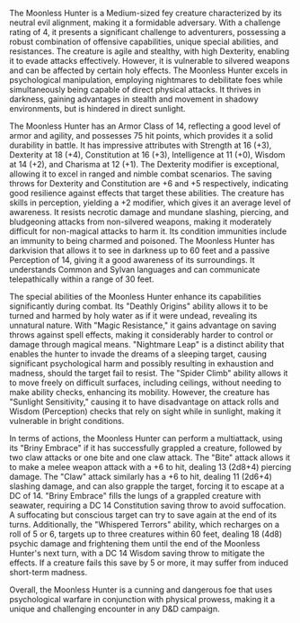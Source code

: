 The Moonless Hunter is a Medium-sized fey creature characterized by its neutral evil alignment, making it a formidable adversary. With a challenge rating of 4, it presents a significant challenge to adventurers, possessing a robust combination of offensive capabilities, unique special abilities, and resistances. The creature is agile and stealthy, with high Dexterity, enabling it to evade attacks effectively. However, it is vulnerable to silvered weapons and can be affected by certain holy effects. The Moonless Hunter excels in psychological manipulation, employing nightmares to debilitate foes while simultaneously being capable of direct physical attacks. It thrives in darkness, gaining advantages in stealth and movement in shadowy environments, but is hindered in direct sunlight.

The Moonless Hunter has an Armor Class of 14, reflecting a good level of armor and agility, and possesses 75 hit points, which provides it a solid durability in battle. It has impressive attributes with Strength at 16 (+3), Dexterity at 18 (+4), Constitution at 16 (+3), Intelligence at 11 (+0), Wisdom at 14 (+2), and Charisma at 12 (+1). The Dexterity modifier is exceptional, allowing it to excel in ranged and nimble combat scenarios. The saving throws for Dexterity and Constitution are +6 and +5 respectively, indicating good resilience against effects that target these abilities. The creature has skills in perception, yielding a +2 modifier, which gives it an average level of awareness. It resists necrotic damage and mundane slashing, piercing, and bludgeoning attacks from non-silvered weapons, making it moderately difficult for non-magical attacks to harm it. Its condition immunities include an immunity to being charmed and poisoned. The Moonless Hunter has darkvision that allows it to see in darkness up to 60 feet and a passive Perception of 14, giving it a good awareness of its surroundings. It understands Common and Sylvan languages and can communicate telepathically within a range of 30 feet.

The special abilities of the Moonless Hunter enhance its capabilities significantly during combat. Its "Deathly Origins" ability allows it to be turned and harmed by holy water as if it were undead, revealing its unnatural nature. With "Magic Resistance," it gains advantage on saving throws against spell effects, making it considerably harder to control or damage through magical means. "Nightmare Leap" is a distinct ability that enables the hunter to invade the dreams of a sleeping target, causing significant psychological harm and possibly resulting in exhaustion and madness, should the target fail to resist. The "Spider Climb" ability allows it to move freely on difficult surfaces, including ceilings, without needing to make ability checks, enhancing its mobility. However, the creature has "Sunlight Sensitivity," causing it to have disadvantage on attack rolls and Wisdom (Perception) checks that rely on sight while in sunlight, making it vulnerable in bright conditions.

In terms of actions, the Moonless Hunter can perform a multiattack, using its "Briny Embrace" if it has successfully grappled a creature, followed by two claw attacks or one bite and one claw attack. The "Bite" attack allows it to make a melee weapon attack with a +6 to hit, dealing 13 (2d8+4) piercing damage. The "Claw" attack similarly has a +6 to hit, dealing 11 (2d6+4) slashing damage, and can also grapple the target, forcing it to escape at a DC of 14. "Briny Embrace" fills the lungs of a grappled creature with seawater, requiring a DC 14 Constitution saving throw to avoid suffocation. A suffocating but conscious target can try to save again at the end of its turns. Additionally, the "Whispered Terrors" ability, which recharges on a roll of 5 or 6, targets up to three creatures within 60 feet, dealing 18 (4d8) psychic damage and frightening them until the end of the Moonless Hunter's next turn, with a DC 14 Wisdom saving throw to mitigate the effects. If a creature fails this save by 5 or more, it may suffer from induced short-term madness. 

Overall, the Moonless Hunter is a cunning and dangerous foe that uses psychological warfare in conjunction with physical prowess, making it a unique and challenging encounter in any D&D campaign.
